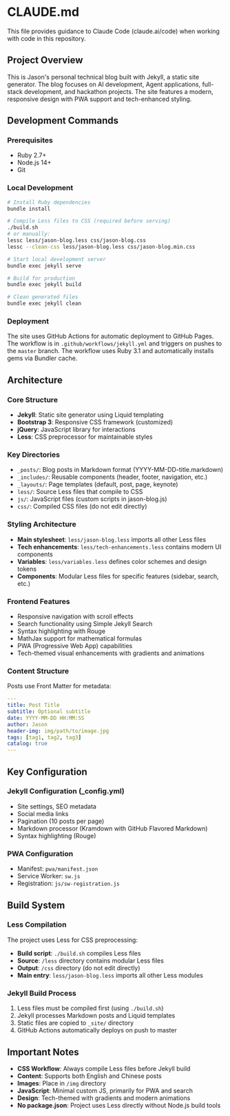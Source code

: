 # CLAUDE.md

This file provides guidance to Claude Code (claude.ai/code) when working with code in this repository.

## Project Overview

This is Jason's personal technical blog built with Jekyll, a static site generator. The blog focuses on AI development, Agent applications, full-stack development, and hackathon projects. The site features a modern, responsive design with PWA support and tech-enhanced styling.

## Development Commands

### Prerequisites
- Ruby 2.7+
- Node.js 14+
- Git

### Local Development
```bash
# Install Ruby dependencies
bundle install

# Compile Less files to CSS (required before serving)
./build.sh
# or manually:
lessc less/jason-blog.less css/jason-blog.css
lessc --clean-css less/jason-blog.less css/jason-blog.min.css

# Start local development server
bundle exec jekyll serve

# Build for production
bundle exec jekyll build

# Clean generated files
bundle exec jekyll clean
```

### Deployment
The site uses GitHub Actions for automatic deployment to GitHub Pages. The workflow is in `.github/workflows/jekyll.yml` and triggers on pushes to the `master` branch. The workflow uses Ruby 3.1 and automatically installs gems via Bundler cache.

## Architecture

### Core Structure
- **Jekyll**: Static site generator using Liquid templating
- **Bootstrap 3**: Responsive CSS framework (customized)
- **jQuery**: JavaScript library for interactions
- **Less**: CSS preprocessor for maintainable styles

### Key Directories
- `_posts/`: Blog posts in Markdown format (YYYY-MM-DD-title.markdown)
- `_includes/`: Reusable components (header, footer, navigation, etc.)
- `_layouts/`: Page templates (default, post, page, keynote)
- `less/`: Source Less files that compile to CSS
- `js/`: JavaScript files (custom scripts in jason-blog.js)
- `css/`: Compiled CSS files (do not edit directly)

### Styling Architecture
- **Main stylesheet**: `less/jason-blog.less` imports all other Less files
- **Tech enhancements**: `less/tech-enhancements.less` contains modern UI components
- **Variables**: `less/variables.less` defines color schemes and design tokens
- **Components**: Modular Less files for specific features (sidebar, search, etc.)

### Frontend Features
- Responsive navigation with scroll effects
- Search functionality using Simple Jekyll Search
- Syntax highlighting with Rouge
- MathJax support for mathematical formulas
- PWA (Progressive Web App) capabilities
- Tech-themed visual enhancements with gradients and animations

### Content Structure
Posts use Front Matter for metadata:
```yaml
---
title: Post Title
subtitle: Optional subtitle
date: YYYY-MM-DD HH:MM:SS
author: Jason
header-img: img/path/to/image.jpg
tags: [tag1, tag2, tag3]
catalog: true
---
```

## Key Configuration

### Jekyll Configuration (_config.yml)
- Site settings, SEO metadata
- Social media links
- Pagination (10 posts per page)
- Markdown processor (Kramdown with GitHub Flavored Markdown)
- Syntax highlighting (Rouge)

### PWA Configuration
- Manifest: `pwa/manifest.json`
- Service Worker: `sw.js`
- Registration: `js/sw-registration.js`

## Build System

### Less Compilation
The project uses Less for CSS preprocessing:
- **Build script**: `./build.sh` compiles Less files
- **Source**: `/less` directory contains modular Less files
- **Output**: `/css` directory (do not edit directly)
- **Main entry**: `less/jason-blog.less` imports all other Less modules

### Jekyll Build Process
1. Less files must be compiled first (using `./build.sh`)
2. Jekyll processes Markdown posts and Liquid templates
3. Static files are copied to `_site/` directory
4. GitHub Actions automatically deploys on push to master

## Important Notes

- **CSS Workflow**: Always compile Less files before Jekyll build
- **Content**: Supports both English and Chinese posts
- **Images**: Place in `/img` directory
- **JavaScript**: Minimal custom JS, primarily for PWA and search
- **Design**: Tech-themed with gradients and modern animations
- **No package.json**: Project uses Less directly without Node.js build tools